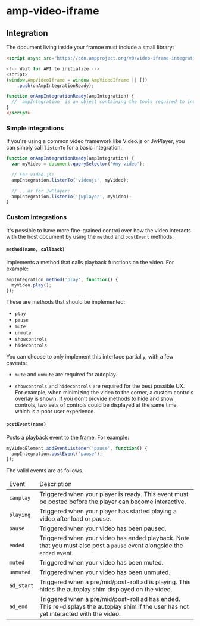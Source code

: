 # amp-video-iframe

## Integration

The document living inside your framoe must include a small library:

```html
<script async src="https://cdn.ampproject.org/v0/video-iframe-integration-0.1.js">

<!-- Wait for API to initialize -->
<script>
(window.AmpVideoIframe = window.AmpVideoIframe || [])
    .push(onAmpIntegrationReady);

function onAmpIntegrationReady(ampIntegration) {
  // `ampIntegration` is an object containing the tools required to integrate.
}
</script>
```

### Simple integrations

If you're using a common video framework like Video.js or JwPlayer, you can
simply call `listenTo` for a basic integration:

```js
function onAmpIntegrationReady(ampIntegration) {
  var myVideo = document.querySelector('#my-video');

  // For video.js:
  ampIntegration.listenTo('videojs', myVideo);

  // ...or for JwPlayer:
  ampIntegration.listenTo('jwplayer', myVideo);
}
```

### Custom integrations

It's possible to have more fine-grained control over how the video interacts
with the host document by using the `method` and `postEvent` methods.

#### `method(name, callback)`

Implements a method that calls playback functions on the video. For example:

```js
ampIntegration.method('play', function() {
  myVideo.play();
});
```

These are methods that should be implemented:

- `play`
- `pause`
- `mute`
- `unmute`
- `showcontrols`
- `hidecontrols`

You can choose to only implement this interface partially, with a few caveats:

- `mute` and `unmute` are required for autoplay.

- `showcontrols` and `hidecontrols` are required for the best possible UX. For
  example, when minimizing the video to the corner, a custom controls overlay is
  shown. If you don't provide methods to hide and show controls, two sets of
  controls could be displayed at the same time, which is a poor user experience.

#### `postEvent(name)`

Posts a playback event to the frame. For example:

```js
myVideoElement.addEventListener('pause', function() {
  ampIntegration.postEvent('pause');
});
```

The valid events are as follows.

<table>
  <thead>
    <tr>
      <td>Event</td>
      <td>Description</td>
    </tr>
  </thead>
  <tbody>
    <tr>
      <td><code>canplay</code></td>
      <td>
        Triggered when your player is ready. This event must be posted before
        the player can become interactive.
      </td>
    </tr>
    <tr>
      <td><code>playing</code></td>
      <td>
        Triggered when your player has started playing a video after load or
        pause.
      </td>
    </tr>
    <tr>
      <td><code>pause</code></td>
      <td>
        Triggered when your video has been paused.
      </td>
    </tr>
    <tr>
      <td><code>ended</code></td>
      <td>
        Triggered when your video has ended playback. Note that you must also
        post a <code>pause</code> event alongside the <code>ended</code> event.
      </td>
    </tr>
    <tr>
      <td><code>muted</code></td>
      <td>
        Triggered when your video has been muted.
      </td>
    </tr>
    <tr>
      <td><code>unmuted</code></td>
      <td>
        Triggered when your video has been unmuted.
      </td>
    </tr>
    <tr>
      <td><code>ad_start</code></td>
      <td>
        Triggered when a pre/mid/post-roll ad is playing. This hides the
        autoplay shim displayed on the video.
      </td>
    </tr>
    <tr>
      <td><code>ad_end</code></td>
      <td>
        Triggered when a pre/mid/post-roll ad has ended. This re-displays the
        autoplay shim if the user has not yet interacted with the video.
      </td>
    </tr>
  </tbody>
</table>

